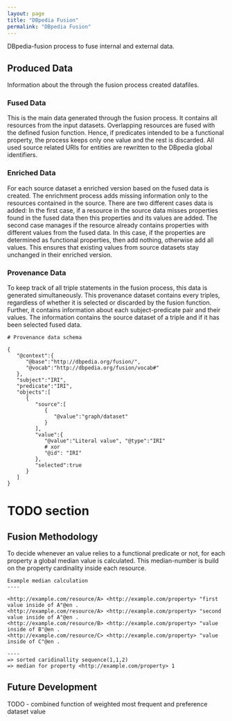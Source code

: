 ```yaml
---
layout: page
title: "DBpedia Fusion"
permalink: "DBpedia Fusion"
---
```


DBpedia-fusion process to fuse internal and external data.

## Produced Data 
Information about the through the fusion process created datafiles.

### Fused Data

This is the main data generated through the fusion process.
It contains all resources from the input datasets. 
Overlapping resources are fused with the defined fusion function. Hence, if predicates intended to be a functional
property, the process keeps only one value and the rest is discarded. All used
source related URIs for entities are rewritten to the DBpedia global identifiers.

### Enriched Data 

For each source dataset a enriched version based on the fused data is created. 
The enrichment process adds missing information only to the resources contained in the source. 
There are two different cases data is added: In the first case, if a resource in the source data misses properties found in the fused data then this properties and its values are added. 
The second case manages if the resource already contains properties with different values from the fused data. 
In this case, if the properties are determined as functional properties, then add nothing, otherwise add all values. 
This ensures that existing values from source datasets stay unchanged in their enriched version.

### Provenance Data 

To keep track of all triple statements in the fusion process, this data is generated simultaneously. 
This provenance dataset contains every triples, regardless of whether it is selected or discarded by the fusion function. 
Further, it contains information about each subject-predicate pair and their values. 
The information contains the source dataset of a triple and if it has been selected fused data.

```
# Provenance data schema

{  
   "@context":{  
      "@base":"http://dbpedia.org/fusion/",
      "@vocab":"http://dbpedia.org/fusion/vocab#"
   },
   "subject":"IRI",
   "predicate":"IRI",
   "objects":[  
      {  
         "source":[  
            {  
               "@value":"graph/dataset"
            }
         ],
         "value":{  
            "@value":"Literal value", "@type":"IRI"
            # xor
            "@id": "IRI"
         },
         "selected":true
      }
   ]
}
```

# TODO section 

## Fusion Methodology

To decide whenever an value relies to a functional predicate or not, for each
property a global median value is calculated. 
This median-number is build on the property cardinality inside each resource.

```
Example median calculation
----

<http://example.com/resource/A> <http://example.com/property> "first value inside of A"@en .
<http://example.com/resource/A> <http://example.com/property> "second value inside of A"@en .
<http://example.com/resource/B> <http://example.com/property> "value inside of B"@en .
<http://example.com/resource/C> <http://example.com/property> "value inside of C"@en .

----
=> sorted caridinallity sequence(1,1,2)
=> median for property <http://example.com/property> 1
```


## Future Development

TODO - combined function of weighted most frequent and preference dataset value

